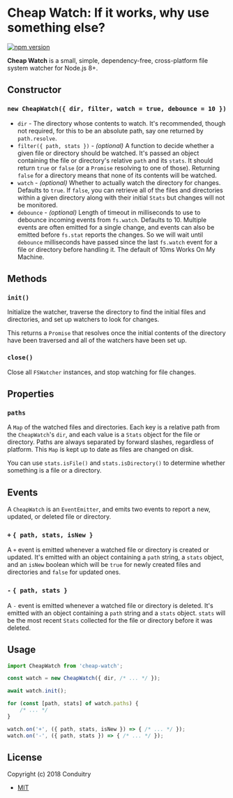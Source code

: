 # Cheap Watch: If it works, why use something else?

[![npm version](https://img.shields.io/npm/v/cheap-watch.svg?style=flat-square)](https://www.npmjs.com/package/cheap-watch)

**Cheap Watch** is a small, simple, dependency-free, cross-platform file system watcher for Node.js 8+.

## Constructor

### `new CheapWatch({ dir, filter, watch = true, debounce = 10 })`

- `dir` - The directory whose contents to watch. It's recommended, though not required, for this to be an absolute path, say one returned by `path.resolve`.
- `filter({ path, stats })` - _(optional)_ A function to decide whether a given file or directory should be watched. It's passed an object containing the file or directory's relative `path` and its `stats`. It should return `true` or `false` (or a `Promise` resolving to one of those). Returning `false` for a directory means that none of its contents will be watched.
- `watch` - _(optional)_ Whether to actually watch the directory for changes. Defaults to `true`. If `false`, you can retrieve all of the files and directories within a given directory along with their initial `Stats` but changes will not be monitored.
- `debounce` - _(optional)_ Length of timeout in milliseconds to use to debounce incoming events from `fs.watch`. Defaults to 10. Multiple events are often emitted for a single change, and events can also be emitted before `fs.stat` reports the changes. So we will wait until `debounce` milliseconds have passed since the last `fs.watch` event for a file or directory before handling it. The default of 10ms Works On My Machine.

## Methods

### `init()`

Initialize the watcher, traverse the directory to find the initial files and directories, and set up watchers to look for changes.

This returns a `Promise` that resolves once the initial contents of the directory have been traversed and all of the watchers have been set up.

### `close()`

Close all `FSWatcher` instances, and stop watching for file changes.

## Properties

### `paths`

A `Map` of the watched files and directories. Each key is a relative path from the `CheapWatch`'s `dir`, and each value is a `Stats` object for the file or directory. Paths are always separated by forward slashes, regardless of platform. This `Map` is kept up to date as files are changed on disk.

You can use `stats.isFile()` and `stats.isDirectory()` to determine whether something is a file or a directory.

## Events

A `CheapWatch` is an `EventEmitter`, and emits two events to report a new, updated, or deleted file or directory.

### `+` `{ path, stats, isNew }`

A `+` event is emitted whenever a watched file or directory is created or updated. It's emitted with an object containing a `path` string, a `stats` object, and an `isNew` boolean which will be `true` for newly created files and directories and `false` for updated ones.

### `-` `{ path, stats }`

A `-` event is emitted whenever a watched file or directory is deleted. It's emitted with an object containing a `path` string and a `stats` object. `stats` will be the most recent `Stats` collected for the file or directory before it was deleted.

## Usage

```javascript
import CheapWatch from 'cheap-watch';

const watch = new CheapWatch({ dir, /* ... */ });

await watch.init();

for (const [path, stats] of watch.paths) {
	/* ... */
}

watch.on('+', ({ path, stats, isNew }) => { /* ... */ });
watch.on('-', ({ path, stats }) => { /* ... */ });
```

## License

Copyright (c) 2018 Conduitry

- [MIT](LICENSE)
